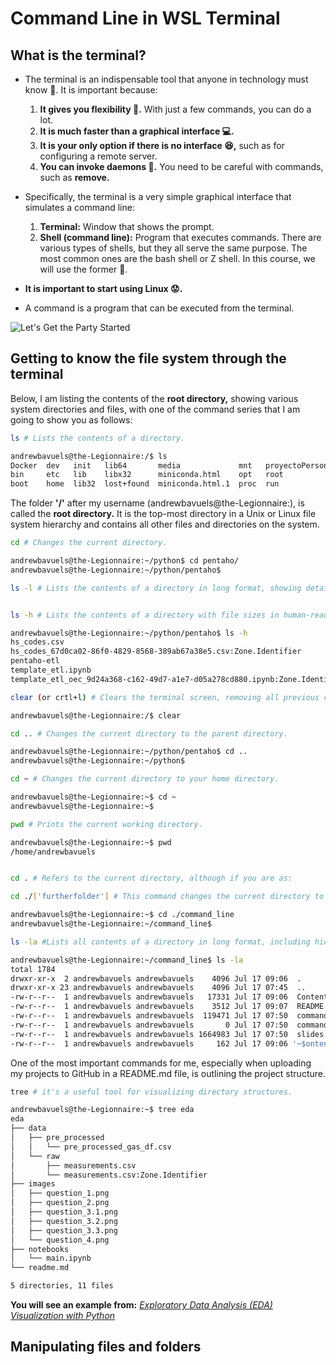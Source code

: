 # Command Line in WSL Terminal

## What is the terminal?

- The terminal is an indispensable tool that anyone in technology must know 👀. It is important because:
  1. **It gives you flexibility 📏.** With just a few commands, you can do a lot.
  2. **It is much faster than a graphical interface 💻.**
  3. **It is your only option if there is no interface 😆,** such as for configuring a remote server.
  4. **You can invoke daemons 👿.** You need to be careful with commands, such as **remove.**

- Specifically, the terminal is a very simple graphical interface that simulates a command line:
  1. **Terminal:** Window that shows the prompt.
  2. **Shell (command line):** Program that executes commands. There are various types of shells, but they all serve the same purpose. The most common ones are the bash shell or Z shell. In this course, we will use the former 🍎.

- **It is important to start using Linux 😟.**

- A command is a program that can be executed from the terminal.

![Let's Get the Party Started](https://media.giphy.com/media/v1.Y2lkPTc5MGI3NjExZGd3MjZja2Z6cmxxdWNiZGk2dW5rcnY3dm53eDdkcnBiNHFkdHRjYSZlcD12MV9naWZzX3NlYXJjaCZjdD1n/fsoCk5kgOcYMM/giphy.gif)



## Getting to know the file system through the terminal

Below, I am listing the contents of the **root directory,** showing various system directories and files, with one of the command series that I am going to show you as follows:

```sh
ls # Lists the contents of a directory.

andrewbavuels@the-Legionnaire:/$ ls
Docker  dev   init   lib64       media             mnt   proyectoPersonal  sbin  tmp  wslcdeaCh  wsloOFoIg
bin     etc   lib    libx32      miniconda.html    opt   root              srv   usr  wsleaooND
boot    home  lib32  lost+found  miniconda.html.1  proc  run               sys   var  wsllHHkkc
```
The folder **'/'** after my username (andrewbavuels@the-Legionnaire:), is called the **root directory.** It is the top-most directory in a Unix or Linux file system hierarchy and contains all other files and directories on the system.
```sh
cd # Changes the current directory.

andrewbavuels@the-Legionnaire:~/python$ cd pentaho/
andrewbavuels@the-Legionnaire:~/python/pentaho$
```
```sh
ls -l # Lists the contents of a directory in long format, showing detailed information about each file and directory, such as permissions, owner, size, and modification date.
```
```sh

ls -h # Lists the contents of a directory with file sizes in human-readable format, such as KB, MB, or GB.

andrewbavuels@the-Legionnaire:~/python/pentaho$ ls -h
hs_codes.csv
hs_codes_67d0ca02-86f0-4829-8568-389ab67a38e5.csv:Zone.Identifier
pentaho-etl
template_etl.ipynb
template_etl_oec_9d24a368-c162-49d7-a1e7-d05a278cd880.ipynb:Zone.Identifier
```
```sh
clear (or crtl+l) # Clears the terminal screen, removing all previous commands and outputs from view.

andrewbavuels@the-Legionnaire:/$ clear
```
```sh
cd .. # Changes the current directory to the parent directory.

andrewbavuels@the-Legionnaire:~/python/pentaho$ cd ..
andrewbavuels@the-Legionnaire:~/python$
```
```sh
cd ~ # Changes the current directory to your home directory.

andrewbavuels@the-Legionnaire:~$ cd ~
andrewbavuels@the-Legionnaire:~$
```
```sh
pwd # Prints the current working directory.

andrewbavuels@the-Legionnaire:~$ pwd
/home/andrewbavuels
```
```sh

cd . # Refers to the current directory, although if you are as:

cd ./['furtherfolder'] # This command changes the current directory to a subdirectory within the relative path

andrewbavuels@the-Legionnaire:~$ cd ./command_line
andrewbavuels@the-Legionnaire:~/command_line$
```
```sh 
ls -la #Lists all contents of a directory in long format, including hidden files (files starting with a dot .).

andrewbavuels@the-Legionnaire:~/command_line$ ls -la
total 1784
drwxr-xr-x  2 andrewbavuels andrewbavuels    4096 Jul 17 09:06  .
drwxr-xr-x 23 andrewbavuels andrewbavuels    4096 Jul 17 07:45  ..
-rw-r--r--  1 andrewbavuels andrewbavuels   17331 Jul 17 09:06  Content.docx
-rw-r--r--  1 andrewbavuels andrewbavuels    3512 Jul 17 09:07  README.md
-rw-r--r--  1 andrewbavuels andrewbavuels  119471 Jul 17 07:50  command-line-cheat-sheet.pdf
-rw-r--r--  1 andrewbavuels andrewbavuels       0 Jul 17 07:50  command-line-cheat-sheet.pdf:Zone.Identifier
-rw-r--r--  1 andrewbavuels andrewbavuels 1664983 Jul 17 07:50  slides.pdf
-rw-r--r--  1 andrewbavuels andrewbavuels     162 Jul 17 09:06 '~$ontent.docx'
```
One of the most important commands for me, especially when uploading my projects to GitHub in a README.md file, is outlining the project structure.

```sh 
tree # it's a useful tool for visualizing directory structures.

andrewbavuels@the-Legionnaire:~$ tree eda
eda
├── data
│   ├── pre_processed
│   │   └── pre_processed_gas_df.csv
│   └── raw
│       ├── measurements.csv
│       └── measurements.csv:Zone.Identifier
├── images
│   ├── question_1.png
│   ├── question_2.png
│   ├── question_3.1.png
│   ├── question_3.2.png
│   ├── question_3.3.png
│   └── question_4.png
├── notebooks
│   └── main.ipynb
└── readme.md

5 directories, 11 files
```
**You will see an example from:** [_Exploratory Data Analysis (EDA) Visualization with Python_](https://github.com/AndrewBavuels/Car-Fuel-Consumption-Part-I-Analysis-before-Predictions)

## Manipulating files and folders

